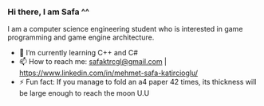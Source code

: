 ### Hi there, I am Safa ^^
I am a computer science engineering student who is interested in game programming and game engine architecture.

- 🌱 I’m currently learning C++ and C#
- 📫 How to reach me: safaktrcgl@gmail.com | https://www.linkedin.com/in/mehmet-safa-katircioglu/
- ⚡ Fun fact: If you manage to fold an a4 paper 42 times, its thickness will be large enough to reach the moon U.U
